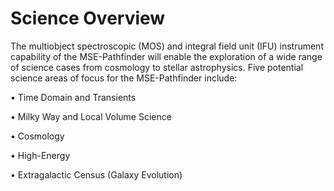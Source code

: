 # Science Overview
The multiobject spectroscopic (MOS) and integral field unit (IFU) instrument capability of the MSE-Pathfinder will enable the exploration of a wide 
range of science cases from cosmology to stellar astrophysics. Five potential science areas of focus for the MSE-Pathfinder include:

• Time Domain and Transients

• Milky Way and Local Volume Science

• Cosmology

• High-Energy

• Extragalactic Census (Galaxy Evolution)



